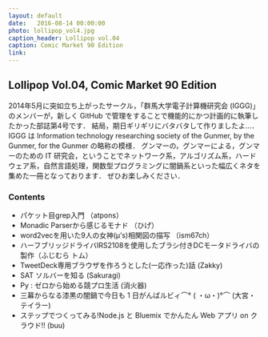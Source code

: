 ```yaml
---
layout: default
date:   2016-08-14 00:00:00
photo: lollipop_vol4.jpg
caption_header: Lollipop vol.04
caption: Comic Market 90 Edition
link:
---
```


## Lollipop Vol.04, Comic Market 90 Edition

2014年5月に突如立ち上がったサークル，「群馬大学電子計算機研究会 (IGGG)」のメンバーが，新しく GitHub で管理をすることで機能的にかつ計画的に執筆したかった部誌第4号です．
結局，期日ギリギリにバタバタして作りましたよ...．
IGGG は Information technology researching society of the Gunmer, by the Gunmer, for the Gunmer の略称の模様．
グンマーの，グンマーによる，グンマーのための IT 研究会，ということでネットワーク系，アルゴリズム系，ハードウェア系，自然言語処理，関数型プログラミングに闇鍋系といった幅広くネタを集めた一冊となっております．
ぜひお楽しみください．

### Contents

- パケット目grep入門 （atpons）
- Monadic Parserから感じるモナド （ひげ）
- word2vecを用いた9人の女神(μ’s)相関図の描写 （ism67ch）
- ハーフブリッジドライバIRS2108を使用したブラシ付きDCモータドライバの製作（ふじむら トム）
- TweetDeck専用ブラウザを作ろうとした(一応作った)話 (Zakky)
- SAT ソルバーを知る (Sakuragi)
- Py : ゼロから始める競プロ生活 (消火器)
- 三幕からなる漆黒の闇鍋で今日も 1 日がんばルビィ⌒° ( ・ω・)°⌒ (大宮・テイラー)
- ステップでつくってみる!Node.js と Bluemix でかんたん Web アプリ on クラウド!! (buu)

